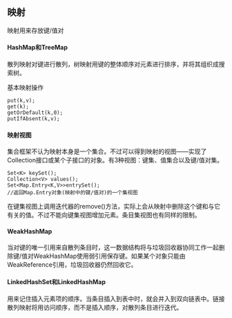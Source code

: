 ## 映射
映射用来存放键/值对

#### HashMap和TreeMap
散列映射对键进行散列，树映射用键的整体顺序对元素进行排序，并将其组织成搜索树。

基本映射操作
```
put(k,v);
get(k);
getOrDefault(k,0);
putIfAbsent(k,v);
```
#### 映射视图
集合框架不认为映射本身是一个集合。不过可以得到映射的视图——实现了Collection接口或某个子接口的对象。有3种视图：键集、值集合以及键/值对集。
```
Set<K> keySet();
Collection<V> values();
Set<Map.Entry<K,V>>entrySet();
//返回Map.Entry对象(映射中的键/值对)的一个集视图
```
在键集视图上调用迭代器的remove()方法，实际上会从映射中删除这个键和与它有关的值。不过不能向键集视图增加元素。条目集视图也有同样的限制。
#### WeakHashMap
当对键的唯一引用来自散列条目时，这一数据结构将与垃圾回收器协同工作一起删除键/值对WeakHashMap使用弱引用保存键。如果某个对象只能由WeakReference引用，垃圾回收器仍然回收它。

#### LinkedHashSet和LinkedHashMap
用来记住插入元素项的顺序。当条目插入到表中时，就会并入到双向链表中。链接散列映射将用访问顺序，而不是插入顺序，对散列条目进行迭代。